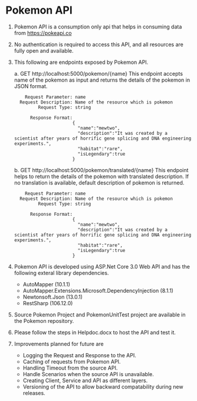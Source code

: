 # Pokemon API
1. Pokemon API is a consumption only api that helps in consuming data from https://pokeapi.co
2. No authentication is required to access this API, and all resources are fully open and available.
3. This following are endpoints exposed by Pokemon API. 

   a. GET  http://localhost:5000/pokemon/{name}
     This endpoint accepts name of the pokemon as input and returns the details of the pokemon in JSON format.  
     
           Request Parameter: name
         Request Description: Name of the resource which is pokemon
                Request Type: string
     
             Response Format:
                             {
                               "name":"mewtwo",
                               "description":"It was created by a scientist after years of horrific gene splicing and DNA engineering experiments.",
                               "habitat":"rare",
                               "isLegendary":true
                             }
 
   b. GET  http://localhost:5000/pokemon/translated/{name}
    This endpoint helps to return the details of the pokemon with translated description. If no translation is available, default description of pokemon is returned.
    
           Request Parameter: name
         Request Description: Name of the resource which is pokemon
                Request Type: string
     
             Response Format:
                             {
                               "name":"mewtwo",
                               "description":"It was created by a scientist after years of horrific gene splicing and DNA engineering experiments.",
                               "habitat":"rare",
                               "isLegendary":true
                             }
                             
4. Pokemon API is developed using ASP.Net Core 3.0 Web API and has the following exteral library dependencies.

   - AutoMapper (10.1.1) 
   - AutoMapper.Extensions.Microsoft.DependencyInjection (8.1.1)
   - Newtonsoft.Json (13.0.1)
   - RestSharp (106.12.0)
 
5. Source Pokemon Project and PokemonUnitTest project are available in the Pokemon repository.

6. Please follow the steps in Helpdoc.docx to host the API and test it.

7. Improvements planned for future are

   - Logging the Request and Response to the API.
   - Caching of requests from Pokemon API.
   - Handling Timeout from the source API.
   - Handle Scenarios when the source API is unavailable.
   - Creating Client, Service and API as different layers.
   - Versioning of the API to allow backward compatability during new releases.
